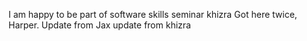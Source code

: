 I am happy to be part of software skills seminar 
                           khizra 
Got here twice, Harper.
Update from Jax
update from khizra
